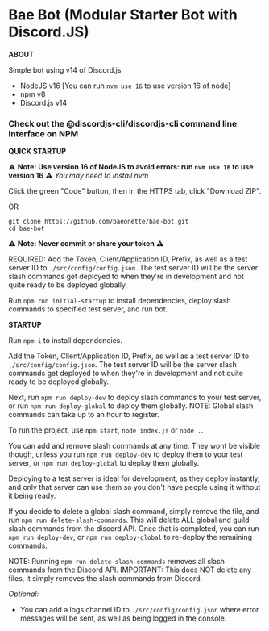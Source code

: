 # Bae Bot (Modular Starter Bot with Discord.JS)

__ABOUT__

Simple bot using v14 of Discord.js

- NodeJS v16 [You can run `nvm use 16` to use version 16 of node]
- npm v8
- Discord.js v14

### Check out the @discordjs-cli/discordjs-cli command line interface on NPM

__QUICK STARTUP__

⚠️ **Note: Use version 16 of NodeJS to avoid errors: run `nvm use 16` to use version 16** ⚠️
*You may need to install nvm*

Click the green "Code" button, then in the HTTPS tab, click "Download ZIP".

OR

```
git clone https://github.com/baeonette/bae-bot.git
cd bae-bot
```

⚠️ **Note: Never commit or share your token** ⚠️

REQUIRED: Add the Token, Client/Application ID, Prefix, as well as a test server ID to `./src/config/config.json`. The test server ID will be the server slash commands get deployed to when they're in development and not quite ready to be deployed globally.

Run `npm run initial-startup` to install dependencies, deploy slash commands to specified test server, and run bot.



__STARTUP__

Run `npm i` to install dependencies.

Add the Token, Client/Application ID, Prefix, as well as a test server ID to `./src/config/config.json`. The test server ID will be the server slash commands get deployed to when they're in development and not quite ready to be deployed globally.

Next, run `npm run deploy-dev` to deploy slash commands to your test server, or run `npm run deploy-global` to deploy them globally. NOTE: Global slash commands can take up to an hour to register.

To run the project, use `npm start`, `node index.js` or `node .`.

You can add and remove slash commands at any time. They wont be visible though, unless you run `npm run deploy-dev` to deploy them to your test server, or `npm run deploy-global` to deploy them globally.

Deploying to a test server is ideal for development, as they deploy instantly, and only that server can use them so you don't have people using it without it being ready.

If you decide to delete a global slash command, simply remove the file, and run `npm run delete-slash-commands`. This will delete ALL global and guild slash commands from the discord API. Once that is completed, you can run `npm run deploy-dev`, or `npm run deploy-global` to re-deploy the remaining commands.



NOTE: Running `npm run delete-slash-commands` removes all slash commands from the Discord API. IMPORTANT: This does NOT delete any files, it simply removes the slash commands from Discord.



*Optional:*
- You can add a logs channel ID to `./src/config/config.json` where error messages will be sent, as well as being logged in the console.
  
